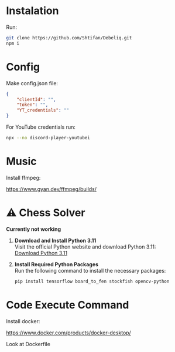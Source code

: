 # Instalation

Run:

```bash
git clone https://github.com/Shtifan/Debeliq.git
npm i
```

# Config

Make config.json file:

```json
{
    "clientId": "",
    "token": "",
    "YT_credentials": ""
}
```

For YouTube credentials run:

```bash
npx --no discord-player-youtubei
```

# Music

Install ffmpeg:

https://www.gyan.dev/ffmpeg/builds/

# ⚠️ Chess Solver

**Currently not working**

1. **Download and Install Python 3.11**  
   Visit the official Python website and download Python 3.11:  
   [Download Python 3.11](https://www.python.org/downloads/)

2. **Install Required Python Packages**  
   Run the following command to install the necessary packages:

    ```bash
    pip install tensorflow board_to_fen stockfish opencv-python
    ```

# Code Execute Command

Install docker:

https://www.docker.com/products/docker-desktop/

Look at Dockerfile

```

```
